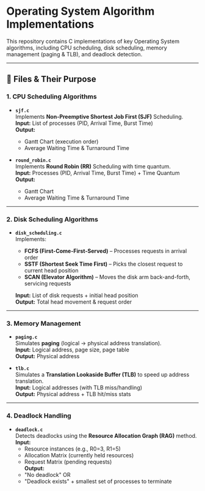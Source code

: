 
# Operating System Algorithm Implementations

This repository contains C implementations of key Operating System algorithms, including CPU scheduling, disk scheduling, memory management (paging & TLB), and deadlock detection.

---

## 📂 Files & Their Purpose

### 1. CPU Scheduling Algorithms

- **`sjf.c`**  
  Implements **Non-Preemptive Shortest Job First (SJF)** Scheduling.  
  **Input:** List of processes (PID, Arrival Time, Burst Time)  
  **Output:**  
  - Gantt Chart (execution order)  
  - Average Waiting Time & Turnaround Time

- **`round_robin.c`**  
  Implements **Round Robin (RR)** Scheduling with time quantum.  
  **Input:** Processes (PID, Arrival Time, Burst Time) + Time Quantum  
  **Output:**  
  - Gantt Chart  
  - Average Waiting Time & Turnaround Time

---

### 2. Disk Scheduling Algorithms

- **`disk_scheduling.c`**  
  Implements:
  - **FCFS (First-Come-First-Served)** – Processes requests in arrival order  
  - **SSTF (Shortest Seek Time First)** – Picks the closest request to current head position  
  - **SCAN (Elevator Algorithm)** – Moves the disk arm back-and-forth, servicing requests  

  **Input:** List of disk requests + initial head position  
  **Output:** Total head movement & request order

---

### 3. Memory Management

- **`paging.c`**  
  Simulates **paging** (logical → physical address translation).  
  **Input:** Logical address, page size, page table  
  **Output:** Physical address

- **`tlb.c`**  
  Simulates a **Translation Lookaside Buffer (TLB)** to speed up address translation.  
  **Input:** Logical addresses (with TLB miss/handling)  
  **Output:** Physical address + TLB hit/miss stats

---

### 4. Deadlock Handling

- **`deadlock.c`**  
  Detects deadlocks using the **Resource Allocation Graph (RAG)** method.  
  **Input:**  
  - Resource instances (e.g., R0=3, R1=5)  
  - Allocation Matrix (currently held resources)  
  - Request Matrix (pending requests)  
  **Output:**  
  - "No deadlock" OR  
  - "Deadlock exists" + smallest set of processes to terminate
